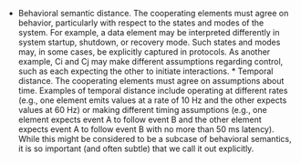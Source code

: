 *  Behavioral semantic distance. The cooperating elements must agree on behavior, particularly with respect to the states and modes of the system. For example, a data element may be interpreted differently in system startup, shutdown, or recovery mode. Such states and modes may, in some cases, be explicitly captured in protocols. As another example, Ci and Cj may make different assumptions regarding control, such as each expecting the other to initiate interactions. *  Temporal distance. The cooperating elements must agree on assumptions about time. Examples of temporal distance include operating at different rates (e.g., one element emits values at a rate of 10 Hz and the other expects values at 60 Hz) or making different timing assumptions (e.g., one element expects event A to follow event B and the other element expects event A to follow event B with no more than 50 ms latency). While this might be considered to be a subcase of behavioral semantics, it is so important (and often subtle) that we call it out explicitly.